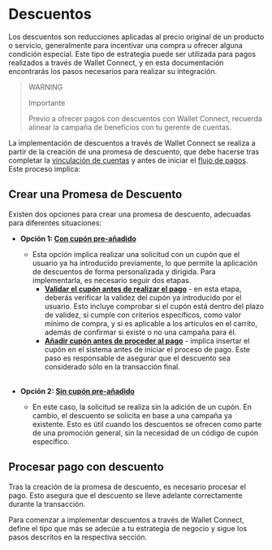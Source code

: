 # Descuentos

Los descuentos son reducciones aplicadas al precio original de un producto o servicio, generalmente para incentivar una compra u ofrecer alguna condición especial. Este tipo de estrategia puede ser utilizada para pagos realizados a través de Wallet Connect, y en esta documentación encontrarás los pasos necesarios para realizar su integración.

> WARNING
>
> Importante
>
> Previo a ofrecer pagos con descuentos con Wallet Connect, recuerda alinear la campaña de beneficios con tu gerente de cuentas.

La implementación de descuentos a través de Wallet Connect se realiza a partir de la creación de una promesa de descuento, que debe hacerse tras completar la [vinculación de cuentas](/developers/pt/docs/wallet-connect/account-linking-flow/create-agreement) y antes de iniciar el [flujo de pagos](/developers/pt/docs/wallet-connect/payment-flow). Este proceso implica:

## Crear una Promesa de Descuento

Existen dos opciones para crear una promesa de descuento, adecuadas para diferentes situaciones:

* **Opción 1: [Con cupón pre-añadido](/developers/es/docs/wallet-connect/discounts/create-discount-promise-preadd-coupon)**
    * Esta opción implica realizar una solicitud con un cupón que el usuario ya ha introducido previamente, lo que permite la aplicación de descuentos de forma personalizada y dirigida. Para implementarla, es necesario seguir dos etapas.
        * **[Validar el cupón antes de realizar el pago](/developers/es/docs/wallet-connect/discounts/create-discount-promise-preadd-coupon#bookmark_validar_cupón_antes_de_realizar_el_pago.)** - en esta etapa, deberás verificar la validez del cupón ya introducido por el usuario. Esto incluye comprobar si el cupón está dentro del plazo de validez, si cumple con criterios específicos, como valor mínimo de compra, y si es aplicable a los artículos en el carrito, además de confirmar si existe o no una campaña para él.
        * **[Añadir cupón antes de proceder al pago](/developers/es/docs/wallet-connect/discounts/create-discount-promise-preadd-coupon#bookmark_añadir_cupón_antes_de_proceder_al_pago)** - implica insertar el cupón en el sistema antes de iniciar el proceso de pago. Este paso es responsable de asegurar que el descuento sea considerado sólo en la transacción final. <br><br>

* **Opción 2: [Sin cupón pre-añadido](/developers/es/docs/wallet-connect/discounts/create-discount-promise-without-preadd-coupon)**
    * En este caso, la solicitud se realiza sin la adición de un cupón. En cambio, el descuento se solicita en base a una campaña ya existente. Esto es útil cuando los descuentos se ofrecen como parte de una promoción general, sin la necesidad de un código de cupón específico.

## Procesar pago con descuento

Tras la creación de la promesa de descuento, es necesario procesar el pago. Esto asegura que el descuento se lleve adelante correctamente durante la transacción.

Para comenzar a implementar descuentos a través de Wallet Connect, define el tipo que más se adecúe a tu estrategia de negocio y sigue los pasos descritos en la respectiva sección.